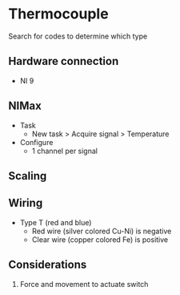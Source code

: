 # Thermocouple
Search for codes to determine which type

## Hardware connection
- NI 9

## NIMax
- Task
    - New task > Acquire signal > Temperature
- Configure
    - 1 channel per signal

## Scaling


## Wiring
- Type T (red and blue)
    - Red wire (silver colored Cu-Ni) is negative
    - Clear wire (copper colored Fe) is positive

## Considerations
1. Force and movement to actuate switch